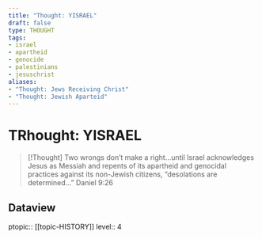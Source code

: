 ```yaml
---
title: "Thought: YISRAEL"
draft: false
type: THOUGHT
tags:
- israel
- apartheid
- genocide
- palestinians
- jesuschrist
aliases:
- "Thought: Jews Receiving Christ"
- "Thought: Jewish Aparteid"
---
```

# TRhought: YISRAEL
> [!Thought]
> Two wrongs don’t make a right…until Israel acknowledges Jesus as Messiah and repents of its apartheid and genocidal practices against its non-Jewish citizens, “desolations are determined…”
> Daniel 9:26

## Dataview
ptopic:: [[topic-HISTORY]]
level:: 4
